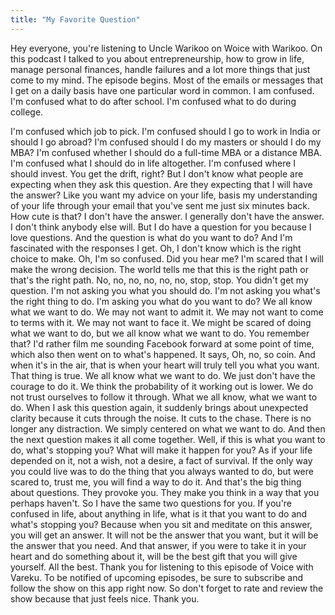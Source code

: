 ```yaml
---
title: "My Favorite Question"
---
```

Hey everyone, you're listening to Uncle Warikoo on Woice with Warikoo. On this podcast I talked to you about entrepreneurship, how to grow in life, manage personal finances, handle failures and a lot more things that just come to my mind. The episode begins. Most of the emails or messages that I get on a daily basis have one particular word in common. I am confused. I'm confused what to do after school. I'm confused what to do during college. 

I'm confused which job to pick. I'm confused should I go to work in India or should I go abroad? I'm confused should I do my masters or should I do my MBA? I'm confused whether I should do a full-time MBA or a distance MBA. I'm confused what I should do in life altogether. I'm confused where I should invest. You get the drift, right? But I don't know what people are expecting when they ask this question. Are they expecting that I will have the answer? Like you want my advice on your life, basis my understanding of your life through your email that you've sent me just six minutes back. How cute is that? I don't have the answer. I generally don't have the answer. I don't think anybody else will. But I do have a question for you because I love questions. And the question is what do you want to do? And I'm fascinated with the responses I get. Oh, I don't know which is the right choice to make. Oh, I'm so confused. Did you hear me? I'm scared that I will make the wrong decision. The world tells me that this is the right path or that's the right path. No, no, no, no, no, no, stop, stop. You didn't get my question. I'm not asking you what you should do. I'm not asking you what's the right thing to do. I'm asking you what do you want to do? We all know what we want to do. We may not want to admit it. We may not want to come to terms with it. We may not want to face it. We might be scared of doing what we want to do, but we all know what we want to do. You remember that? I'd rather film me sounding Facebook forward at some point of time, which also then went on to what's happened. It says, Oh, no, so coin. And when it's in the air, that is when your heart will truly tell you what you want. That thing is true. We all know what we want to do. We just don't have the courage to do it. We think the probability of it working out is lower. We do not trust ourselves to follow it through. What we all know, what we want to do. When I ask this question again, it suddenly brings about unexpected clarity because it cuts through the noise. It cuts to the chase. There is no longer any distraction. We simply centered on what we want to do. And then the next question makes it all come together. Well, if this is what you want to do, what's stopping you? What will make it happen for you? As if your life depended on it, not a wish, not a desire, a fact of survival. If the only way you could live was to do the thing that you always wanted to do, but were scared to, trust me, you will find a way to do it. And that's the big thing about questions. They provoke you. They make you think in a way that you perhaps haven't. So I have the same two questions for you. If you're confused in life, about anything in life, what is it that you want to do and what's stopping you? Because when you sit and meditate on this answer, you will get an answer. It will not be the answer that you want, but it will be the answer that you need. And that answer, if you were to take it in your heart and do something about it, will be the best gift that you will give yourself. All the best. Thank you for listening to this episode of Voice with Vareku. To be notified of upcoming episodes, be sure to subscribe and follow the show on this app right now. So don't forget to rate and review the show because that just feels nice. Thank you.